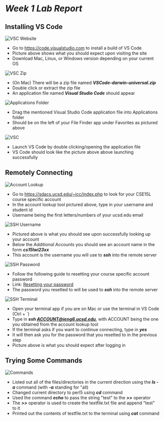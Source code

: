 # _Week 1 Lab Report_

## Installing VS Code

![VSC Website](VSCSite.png)
- Go to https://code.visualstudio.com to install a build of VS Code
- Picture above shows what you should expect upon visiting the site
- Download Mac, Linux, or Windows version depending on your current OS

![VSC Zip](VSCZip.png)
- (On Mac) There will be a zip file named ***VSCode-darwin-universal.zip***
- Double click or extract the zip file
- An application file named ***Visual Studio Code*** should appear

![Applications Folder](ApplicationsFolder.png)
- Drag the mentioned Visual Studio Code application file into Applications folder
- Should be on the left of your File Finder app under Favorites as pictured above

![VSC](VSC.png)
- Launch VS Code by double clicking/opening the application file
- VS Code should look like the picture above above launching successfully

## Remotely Connecting

![Account Lookup](AccountLookup.png)
- Go to https://sdacs.ucsd.edu/~icc/index.php to look for your CSE15L course specific account
- In the account lookup tool pictured above, type in your username and student id
- Username being the first letters/numbers of your ucsd.edu email

![SSH Username](SSHUsername.png)
- Pictured above is what you should see upon successfully looking up your account
- Below the *Additional Accounts* you should see an account name in the form ***cs15lwi23xx***
- This account is the username you will use to ***ssh*** into the remote server

![SSH Password](SSHPassword.png)
- Follow the following guide to resetting your course specific account password
- Link: [Resetting your password](https://docs.google.com/document/d/1hs7CyQeh-MdUfM9uv99i8tqfneos6Y8bDU0uhn1wqho/edit)
- The password you resetted to will be used to ***ssh*** into the remote server

![SSH Terminal](SSHTerminal.png)
- Open your terminal app if you are on Mac or use the terminal in VS Code (Ctrl + `)
- Type in ***ssh ACCOUNT@ieng6.ucsd.edu***, with ACCOUNT being the one you obtained from the account lookup tool
- If the terminal asks if you want to continue connecting, type in ***yes***
- It will then ask you for the password that you resetted to in the previous step
- Picture above is what you should expect after logging in

## Trying Some Commands

![Commands](COMMANDS.png)

- Listed out all of the files/directories in the current direction using the ***ls -a*** command (with ***-a*** standing for "all)
- Changed current directory to perl5 using ***cd*** command
- Used the command ***echo*** to pass the string "test" to the ***>>*** operator
- The ***>>*** operator is used to create the textfile.txt file and append "test" to it
- Printed out the contents of testfile.txt to the terminal using ***cat*** command
